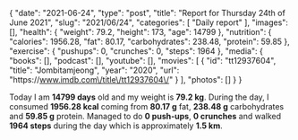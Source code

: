 {
    "date": "2021-06-24",
    "type": "post",
    "title": "Report for Thursday 24th of June 2021",
    "slug": "2021\/06\/24",
    "categories": [
        "Daily report"
    ],
    "images": [],
    "health": {
        "weight": 79.2,
        "height": 173,
        "age": 14799
    },
    "nutrition": {
        "calories": 1956.28,
        "fat": 80.17,
        "carbohydrates": 238.48,
        "protein": 59.85
    },
    "exercise": {
        "pushups": 0,
        "crunches": 0,
        "steps": 1964
    },
    "media": {
        "books": [],
        "podcast": [],
        "youtube": [],
        "movies": [
            {
                "id": "tt12937604",
                "title": "Jombitamjeong",
                "year": "2020",
                "url": "https:\/\/www.imdb.com\/title\/tt12937604\/"
            }
        ],
        "photos": []
    }
}

Today I am <strong>14799 days</strong> old and my weight is <strong>79.2 kg</strong>. During the day, I consumed <strong>1956.28 kcal</strong> coming from <strong>80.17 g</strong> fat, <strong>238.48 g</strong> carbohydrates and <strong>59.85 g</strong> protein. Managed to do <strong>0 push-ups</strong>, <strong>0 crunches</strong> and walked <strong>1964 steps</strong> during the day which is approximately <strong>1.5 km</strong>.